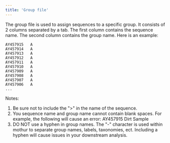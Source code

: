 ```yaml
---
title: 'Group file'
---
```

The group file is used to assign sequences to a specific group. It
consists of 2 columns separated by a tab. The first column contains the
sequence name. The second column contains the group name. Here is an
example:

    AY457915   A   
    AY457914   A   
    AY457913   A   
    AY457912   A   
    AY457911   A   
    AY457910   A   
    AY457909   A   
    AY457908   A   
    AY457907   A   
    AY457906   A   
    ...

Notes:

1.  Be sure not to include the \"\>\" in the name of the sequence.
2.  You sequence name and group name cannot contain blank spaces. For
    example, the following will cause an error: AY457915 Dirt Sample
3.  DO NOT use a hyphen in group names. The \"-\" character is used
    within mothur to separate group names, labels, taxonomies, ect.
    Including a hyphen will cause issues in your downstream analysis.

